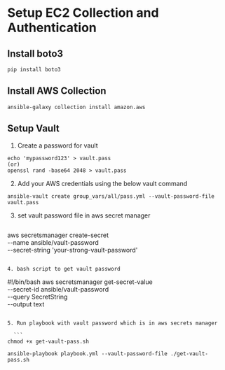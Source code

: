 # Setup EC2 Collection and Authentication

## Install boto3

```
pip install boto3
```

## Install AWS Collection

```
ansible-galaxy collection install amazon.aws
```

## Setup Vault 

1. Create a password for vault

```
echo 'mypassword123' > vault.pass
(or)
openssl rand -base64 2048 > vault.pass
```

2. Add your AWS credentials using the below vault command

```
ansible-vault create group_vars/all/pass.yml --vault-password-file vault.pass
```

3. set vault password file in aws secret manager

   ```
 aws secretsmanager create-secret \
  --name ansible/vault-password \
  --secret-string 'your-strong-vault-password'
  ```

4. bash script to get vault password

   ```
#!/bin/bash
aws secretsmanager get-secret-value \
  --secret-id ansible/vault-password \
  --query SecretString \
  --output text
  ```

5. Run playbook with vault password which is in aws secrets manager

    ```
chmod +x get-vault-pass.sh

ansible-playbook playbook.yml --vault-password-file ./get-vault-pass.sh

  ```
   




